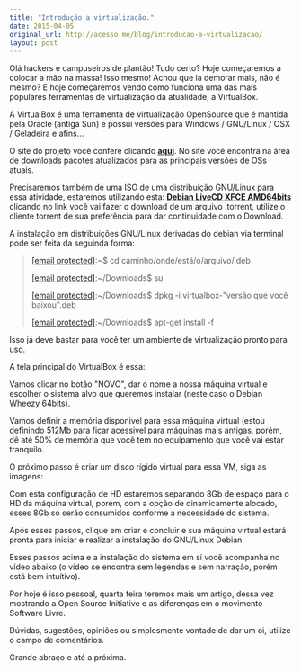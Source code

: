 ```yaml
---
title: "Introdução a virtualização."
date: 2015-04-05
original_url: http://acesso.me/blog/introducao-a-virtualizacao/
layout: post
---
```


Olá hackers e campuseiros de plantão! Tudo certo?
Hoje começaremos a colocar a mão na massa! Isso mesmo! Achou que ia demorar mais, não é mesmo?
E hoje começaremos vendo como funciona uma das mais populares ferramentas de virtualização da atualidade, a VirtualBox.

A VirtualBox é uma ferramenta de virtualização OpenSource que é mantida pela Oracle (antiga Sun) e possui versões para Windows / GNU/Linux / OSX / Geladeira e afins...

O site do projeto você confere clicando **[aqui](https://web.archive.org/web/20170112192637/https://virtualbox.org/)**. No site você encontra na área de downloads pacotes atualizados para as principais versões de OSs atuais.

Precisaremos também de uma ISO de uma distribuição GNU/Linux para essa atividade, estaremos utilizando esta: **[Debian LiveCD XFCE AMD64bits](https://web.archive.org/web/20170112192637/http://cdimage.debian.org/debian-cd/current-live/amd64/bt-hybrid/debian-live-7.8.0-amd64-xfce-desktop.iso.torrent)** clicando no link você vai fazer o download de um arquivo .torrent, utilize o cliente torrent de sua preferência para dar continuidade com o Download.

A instalação em distribuições GNU/Linux derivadas do debian via terminal pode ser feita da seguinda forma:

> [[email protected]](/web/20170112192637/http://acesso.me/cdn-cgi/l/email-protection):~$ cd caminho/onde/está/o/arquivo/.deb
>
> [[email protected]](/web/20170112192637/http://acesso.me/cdn-cgi/l/email-protection):~/Downloads$ su
>
> [[email protected]](/web/20170112192637/http://acesso.me/cdn-cgi/l/email-protection):~/Downloads$ dpkg -i virtualbox-"versão que você baixou".deb
>
> [[email protected]](/web/20170112192637/http://acesso.me/cdn-cgi/l/email-protection):~/Downloads$ apt-get install -f

Isso já deve bastar para você ter um ambiente de virtualização pronto para uso.

A tela principal do VirtualBox é essa:

Vamos clicar no botão "NOVO", dar o nome a nossa máquina virtual e escolher o sistema alvo que queremos instalar (neste caso o Debian Wheezy 64bits).

Vamos definir a memória disponivel para essa máquina virtual (estou definindo 512Mb para ficar acessivel para máquinas mais antigas, porém, dê até 50% de memória que você tem no equipamento que você vai estar tranquilo.

O próximo passo é criar um disco rígido virtual para essa VM, siga as imagens:

Com esta configuração de HD estaremos separando 8Gb de espaço para o HD da máquina virtual, porém, com a opção de dinamicamente alocado, esses 8Gb só serão consumidos conforme a necessidade do sistema.

Após esses passos, clique em criar e concluir e sua máquina virtual estará pronta para iniciar e realizar a instalação do GNU/Linux Debian.

Esses passos acima e a instalação do sistema em sí você acompanha no vídeo abaixo (o vídeo se encontra sem legendas e sem narração, porém está bem intuítivo).

[](https://web.archive.org/web/20170112192637im_/http://acesso.me/content/video/04/vmtuto01.ogg)

Por hoje é isso pessoal, quarta feira teremos mais um artigo, dessa vez mostrando a Open Source Initiative e as diferenças em o movimento Software Livre.

Dúvidas, sugestões, opiniões ou simplesmente vontade de dar um oi, utilize o campo de comentários.

Grande abraço e até a próxima.